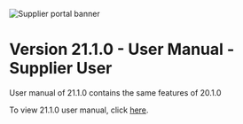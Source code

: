 ![Supplier portal banner](../../../../images/banner-supplier-portal.jpg)


# Version 21.1.0 - User Manual - Supplier User

User manual of 21.1.0 contains the same features of 20.1.0 

To view 21.1.0 user manual, click [here](../20.2.0/usermanual-supplierportal-user.md).
 
